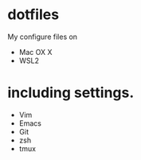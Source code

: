 dotfiles
========

My configure files on 

 - Mac OX X
 - WSL2

# including settings.
* Vim
* Emacs
* Git
* zsh
* tmux

